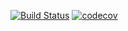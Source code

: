 [![Build Status](https://app.travis-ci.com/AlexanderBanar/job4j_forum.svg?branch=master)](https://app.travis-ci.com/AlexanderBanar/job4j_forum)
[![codecov](https://codecov.io/gh/AlexanderBanar/job4j_forum/branch/master/graph/badge.svg?token=ZU4NLL0RQV)](https://codecov.io/gh/AlexanderBanar/job4j_forum)
